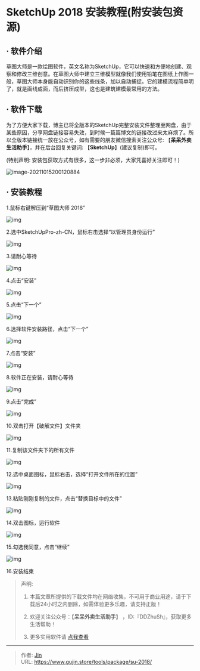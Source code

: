# SketchUp 2018 安装教程(附安装包资源)


## · 软件介绍
草图大师是一款绘图软件，英文名称为SketchUp，它可以快速和方便地创建、观察和修改三维创意。在草图大师中建立三维模型就像我们使用铅笔在图纸上作图一般，草图大师本身能自动识别你的这些线条，加以自动捕捉。它的建模流程简单明了，就是画线成面，而后挤压成型，这也是建筑建模最常用的方法。


## · 软件下载
为了方便大家下载，博主已将全版本的SketchUp完整安装文件整理至网盘，由于某些原因，分享网盘链接容易失效，到时候一篇篇博文的链接改过来太麻烦了。所以全版本链接统一放在公众号，如有需要的朋友微信搜索关注公众号: 【**呆呆外卖生活助手**】，并在后台回复关键词: 【**SketchUp**】(建议复制)即可。

(特别声明: 安装包获取方式有很多，这一步非必须，大家凭喜好关注即可！)

![image-20211015200120884](https://img.gujin.store/img/image-20211015200120884.png)

## · 安装教程

1.鼠标右键解压到“草图大师 2018”

![img](https://img.gujin.store/img/v2-0cec88072653e372f5fcb54366bca91d_720w.png)

2.选中SketchUpPro-zh-CN，鼠标右击选择“以管理员身份运行”

![img](https://img.gujin.store/img/v2-e6ab5f12abf2b8dc72a3564e449ea748_720w.png)

3.请耐心等待

![img](https://img.gujin.store/img/v2-6189e3ed6d2888c9ea1489bc162b01f4_720w.png)

4.点击“安装”

![img](https://img.gujin.store/img/v2-f8985596d79073a8d9b7ec55beb3ae5b_720w.png)

5.点击“下一个”

![img](https://img.gujin.store/img/v2-5e4103b329f2757d7bad8f0668900515_720w.png)

6.选择软件安装路径，点击“下一个”

![img](https://img.gujin.store/img/v2-fbcf77c1bc8e66c7057c8d40305bd7c3_720w.png)

7.点击“安装”

![img](https://img.gujin.store/img/v2-aa3805946cfcb772efb9ec0064c88fee_720w.png)

8.软件正在安装，请耐心等待

![img](https://img.gujin.store/img/v2-9bafaa9aba179894b7427be233a7dd9b_720w.png)

9.点击“完成”

![img](https://img.gujin.store/img/v2-d31f295da709dec994328ba9b9c4a9fe_720w.png)

10.双击打开【破解文件】文件夹

![img](https://img.gujin.store/img/v2-98c5dd8e3c9e362d78eeba47d0a60a07_720w.png)

11.复制该文件夹下的所有文件

![img](https://img.gujin.store/img/v2-0791eb07f1b51833cb5847a22ca97d2a_720w.png)

12.选中桌面图标，鼠标右击，选择“打开文件所在的位置”

![img](https://img.gujin.store/img/v2-0f06c46ce22a4447654149342f6ca5cb_720w.png)

13.粘贴刚刚复制的文件，点击“替换目标中的文件”

![img](https://img.gujin.store/img/v2-9d8d6273fd77ec974a39bfdd69132f9c_720w.png)

14.双击图标，运行软件

![img](https://img.gujin.store/img/v2-e19c269af052c58e8f7c67ac12ba9eb8_720w.png)

15.勾选我同意，点击“继续”

![img](https://img.gujin.store/img/v2-b0de6fccd6794a8308aea6bdac4519ff_720w.png)

16.安装结束




> 声明: 
>
> 1. 本篇文章所提供的下载文件均在网络收集，不可用于商业用途，请于下载后24小时之内删除，如需体验更多乐趣，请支持正版！
>
> 2. 欢迎关注公众号：【**呆呆外卖生活助手**】 ，ID:『DDZhuSh』，获取更多生活帮助！
>
> 3. 更多实用软件请  [点我查看](/tools)

---

> 作者: [Jin](https://img.gujin.store/img/favicon.ico)  
> URL: https://www.gujin.store/tools/package/su-2018/  

